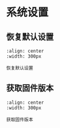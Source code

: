 # 系统设置

## 恢复默认设置

```{figure} ../../../media/S_CMD_FFFF.png
:align: center
:width: 300px

恢复默认设置
```

## 获取固件版本
```{figure} ../../../media/T_OUT_CVER.png
:align: center
:width: 300px

获取固件版本
```
